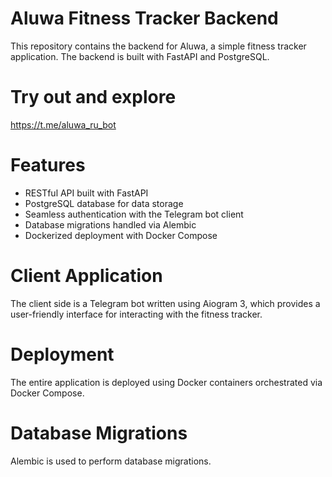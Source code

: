 # Aluwa Fitness Tracker Backend
This repository contains the backend for Aluwa, a simple fitness tracker application. The backend is built with FastAPI and PostgreSQL.

# Try out and explore
https://t.me/aluwa_ru_bot

# Features
- RESTful API built with FastAPI
- PostgreSQL database for data storage
- Seamless authentication with the Telegram bot client
- Database migrations handled via Alembic
- Dockerized deployment with Docker Compose

# Client Application
The client side is a Telegram bot written using Aiogram 3, which provides a user-friendly interface for interacting with the fitness tracker.

# Deployment
The entire application is deployed using Docker containers orchestrated via Docker Compose.

# Database Migrations
Alembic is used to perform database migrations.


